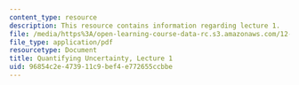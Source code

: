 ```yaml
---
content_type: resource
description: This resource contains information regarding lecture 1.
file: /media/https%3A/open-learning-course-data-rc.s3.amazonaws.com/12-s990-quantifying-uncertainty-fall-2012/96854c2e473911c9bef4e772655ccbbe_MIT12_S990F12_lec1.pdf
file_type: application/pdf
resourcetype: Document
title: Quantifying Uncertainty, Lecture 1
uid: 96854c2e-4739-11c9-bef4-e772655ccbbe
---
```

